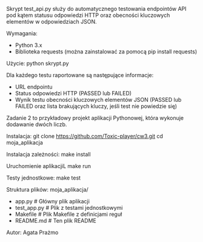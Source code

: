 Skrypt test_api.py służy do automatycznego testowania endpointów API pod kątem statusu odpowiedzi HTTP oraz obecności kluczowych elementów w odpowiedziach JSON.

Wymagania:
- Python 3.x
- Biblioteka requests (można zainstalować za pomocą pip install requests)

Użycie:
python skrypt.py

Dla każdego testu raportowane są następujące informacje:
- URL endpointu
- Status odpowiedzi HTTP (PASSED lub FAILED)
- Wynik testu obecności kluczowych elementów JSON (PASSED lub FAILED oraz lista brakujących kluczy, jeśli test nie powiedzie się)

Zadanie 2 to przykładowy projekt aplikacji Pythonowej, która wykonuje dodawanie dwóch liczb.

Instalacja:
git clone https://github.com/Toxic-player/cw3.git
cd moja_aplikacja

Instalacja zależności:
make install

Uruchomienie aplikacjiL
make run

Testy jednostkowe:
make test

Struktura plików:
moja_aplikacja/
- app.py # Główny plik aplikacji
- test_app.py # Plik z testami jednostkowymi
- Makefile # Plik Makefile z definicjami reguł
- README.md # Ten plik README

Autor: Agata Prażmo
